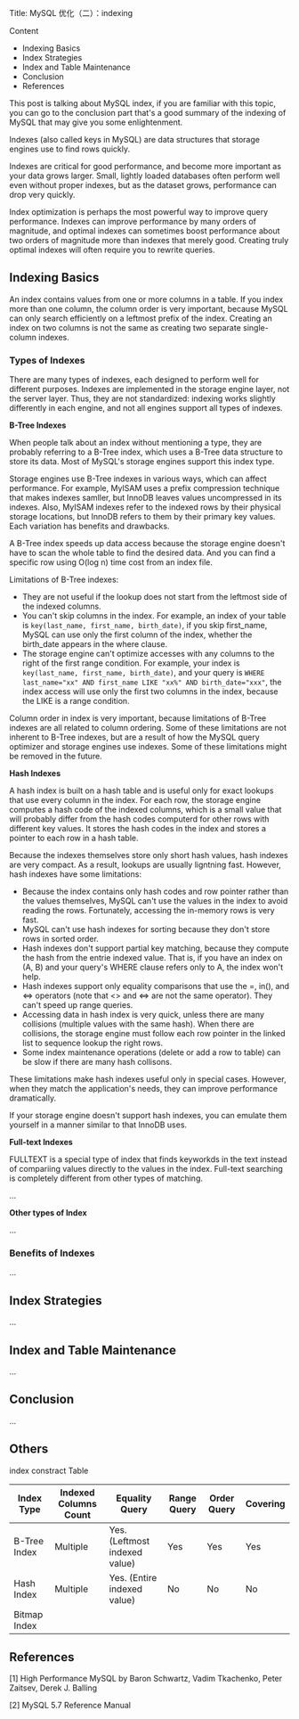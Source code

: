 Title: MySQL 优化（二）：indexing

Content

- Indexing Basics
- Index Strategies
- Index and Table Maintenance
- Conclusion
- References

This post is talking about MySQL index, if you are familiar with this topic, you can go to the conclusion part that's a good summary of the indexing of MySQL that may give you some enlightenment.

Indexes (also called keys in MySQL) are data structures that storage engines use to find rows quickly.

Indexes are critical for good performance, and become more important as your data grows larger. Small, lightly loaded databases often perform well even without proper indexes, but as the dataset grows, performance can drop very quickly.

Index optimization is perhaps the most powerful way to improve query performance. Indexes can improve performance by many orders of magnitude, and optimal indexes can sometimes boost performance about two orders of magnitude more than indexes that merely good. Creating truly optimal indexes will often require you to rewrite queries.

## Indexing Basics

An index contains values from one or more columns in a table. If you index more than one column, the column order is very important, because MySQL can only search efficiently on a leftmost prefix of the index. Creating an index on two columns is not the same as creating two separate single-column indexes.

### Types of Indexes

There are many types of indexes, each designed to perform well for different purposes. Indexes are implemented in the storage engine layer, not the server layer. Thus, they are not standardized: indexing works slightly differently in each engine, and not all engines support all types of indexes. 

**B-Tree Indexes**

When people talk about an index without mentioning a type, they are probably referring to a B-Tree index, which uses a B-Tree data structure to store its data. Most of MySQL's storage engines support this index type.

Storage engines use B-Tree indexes in various ways, which can affect performance. For example, MyISAM uses a prefix compression technique that makes indexes samller, but InnoDB leaves values uncompressed in its indexes. Also, MyISAM indexes refer to the indexed rows by their physical storage locations, but InnoDB refers to them by their primary key values. Each variation has benefits and drawbacks.

A B-Tree index speeds up data access because the storage engine doesn't have to scan the whole table to find the desired data. And you can find a specific row using O(log n) time cost from an index file.

Limitations of B-Tree indexes:

- They are not useful if the lookup does not start from the leftmost side of the indexed columns.
- You can't skip columns in the index. For example, an index of your table is `key(last_name, first_name, birth_date)`, if you skip first_name, MySQL can use only the first column of the index, whether the birth_date appears in the where clause.
- The storage engine can't optimize accesses with any columns to the right of the first range condition. For example, your index is `key(last_name, first_name, birth_date)`, and your query is `WHERE last_name="xx" AND first_name LIKE "xx%" AND birth_date="xxx"`,  the index access will use only the first two columns in the index, because the LIKE is a range condition.

Column order in index is very important, because limitations of B-Tree indexes are all related to column ordering. Some of these limitations are not inherent to B-Tree indexes, but are a result of how the MySQL query optimizer and storage engines use indexes. Some of these limitations might be removed in the future.

**Hash Indexes**

A hash index is built on a hash table and is useful only for exact lookups that use every column in the index. For each row, the storage engine computes a hash code of the indexed columns, which is a small value that will probably differ from the hash codes computerd for other rows with different key values. It stores the hash codes in the index and stores a pointer to each row in a hash table.

Because the indexes themselves store only short hash values, hash indexes are very compact. As a result, lookups are usually ligntning fast. However, hash indexes have some limitations:

- Because the index contains only hash codes and row pointer rather than the values themselves, MySQL can't use the values in the index to avoid reading the rows. Fortunately, accessing the in-memory rows is very fast.
- MySQL can't use hash indexes for sorting because they don't store rows in sorted order.
- Hash indexes don't support partial key matching, because they compute the hash from the entrie indexed value. That is, if you have an index on (A, B) and your query's WHERE clause refers only to A, the index won't help.
- Hash indexes support only equality comparisons that use the =, in(), and <=> operators (note that <> and <=> are not the same operator). They can't speed up range queries.
- Accessing data in hash index is very quick, unless there are many collisions (multiple values with the same hash). When there are collisions, the storage engine must follow each row pointer in the linked list to sequence lookup the right rows.
- Some index maintenance operations (delete or add a row to table) can be slow if there are many hash collisons.

These limitations make hash indexes useful only in special cases. However, when they match the application's needs, they can improve performance dramatically.

If your storage engine doesn't support hash indexes, you can emulate them yourself in a manner similar to that InnoDB uses.

**Full-text Indexes**

FULLTEXT is a special type of index that finds keyworkds in the text instead of  compariing values directly to the values in the index. Full-text searching is completely different from other types of matching.

...



**Other types of Index**

...

### Benefits of Indexes

...

## Index Strategies

...

## Index and Table Maintenance

...

## Conclusion

...

## Others

index constract Table

| Index Type   | Indexed Columns Count | Equality Query                | Range Query | Order Query | Covering |
| ------------ | --------------------- | ----------------------------- | ----------- | ----------- | -------- |
| B-Tree Index | Multiple              | Yes. (Leftmost indexed value) | Yes         | Yes         | Yes      |
| Hash Index   | Multiple              | Yes. (Entire indexed value)   | No          | No          | No       |
| Bitmap Index |                       |                               |             |             |          |



## References

[1] High Performance MySQL by Baron Schwartz, Vadim Tkachenko, Peter Zaitsev, Derek J. Balling

[2] MySQL 5.7 Reference Manual
